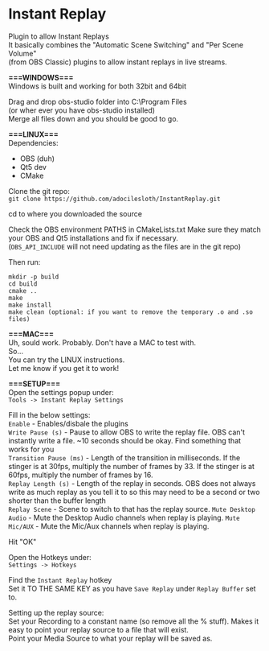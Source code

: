# Instant Replay

Plugin to allow Instant Replays  
It basically combines the "Automatic Scene Switching" and "Per Scene Volume"  
(from OBS Classic) plugins to allow instant replays in live streams.  

**===WINDOWS===**  
Windows is built and working for both 32bit and 64bit  

Drag and drop obs-studio folder into C:\Program Files  
(or wher ever you have obs-studio installed)  
Merge all files down and you should be good to go.  

**===LINUX===**  
Dependencies:  
* OBS (duh)
* Qt5 dev
* CMake

Clone the git repo:  
	`git clone https://github.com/adocilesloth/InstantReplay.git`  
	
cd to where you downloaded the source  

Check the OBS environment PATHS in CMakeLists.txt
	Make sure they match your OBS and Qt5 installations and fix if necessary.  
	(`OBS_API_INCLUDE` will not need updating as the files are in the git repo)  
  
Then run:  
```
mkdir -p build
cd build
cmake ..
make
make install  
make clean (optional: if you want to remove the temporary .o and .so files)  
```

**===MAC===**  
Uh, sould work. Probably. Don't have a MAC to test with.  
So...  
You can try the LINUX instructions.  
Let me know if you get it to work!  

**===SETUP===**  
Open the settings popup under:  
`Tools -> Instant Replay Settings`  
	
Fill in the below settings:  
`Enable` - Enables/disbale the plugins  
`Write Pause (s)` - Pause to allow OBS to write the replay file. 
OBS can't instantly write a file. ~10 seconds should be okay. 
Find something that works for you  
`Transition Pause (ms)` - Length of the transition in milliseconds. 
If the stinger is at 30fps, multiply the number of 
frames by 33. 
If the stinger is at 60fps, multiply the number of 
frames by 16.  
`Replay Length (s)` - Length of the replay in seconds. 
OBS does not always write as much replay as you tell it 
to so this may need to be a second or two shorter than 
the buffer length  
`Replay Scene` - Scene to switch to that has the replay source. 
`Mute Desktop Audio` - Mute the Desktop Audio channels when replay is playing.
`Mute Mic/AUX` - Mute the Mic/Aux channels when replay is playing.

Hit "OK"  

Open the Hotkeys under:  
`Settings -> Hotkeys`  
	
Find the `Instant Replay` hotkey  
Set it TO THE SAME KEY as you have `Save Replay` under `Replay Buffer` set to.  

Setting up the replay source:  
	Set your Recording to a constant name (so remove all the % stuff). Makes it  
	easy to point your replay source to a file that will exist.  
	Point your Media Source to what your replay will be saved as.  
